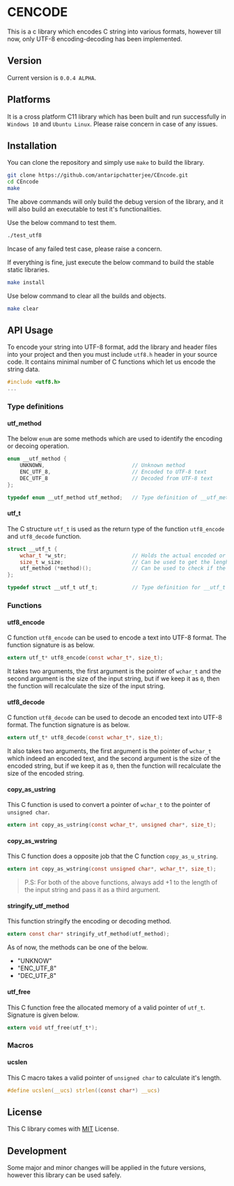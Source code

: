 # CENCODE

This is a c library which encodes C string into various formats, however till now, only UTF-8 encoding-decoding has been implemented.

## Version

Current version is `0.0.4 ALPHA`.

## Platforms

It is a cross platform C11 library which has been built and run successfully in `Windows 10` and `Ubuntu Linux`. Please raise concern in case of any issues.

## Installation

You can clone the repository and simply use `make` to build the library.

```bash
git clone https://github.com/antaripchatterjee/CEncode.git
cd CEncode
make
```

The above commands will only build the debug version of the library, and it will also build an executable to test it's functionalities.

Use the below command to test them.

```bash
./test_utf8
```

Incase of any failed test case, please raise a concern.

If everything is fine, just execute the below command to build the stable static libraries.

```bash
make install
```

Use below command to clear all the builds and objects.

```bash
make clear
```

## API Usage

To encode your string into UTF-8 format, add the library and header files into your project and then you must include `utf8.h` header in your source code. It contains minimal number of C functions which let us encode the string data.

```C
#include <utf8.h>
...
```

### Type definitions

#### utf_method

The below `enum` are some methods which are used to identify the encoding or decoing operation.

```C
enum __utf_method {
    UNKNOWN,                            // Unknown method
    ENC_UTF_8,                          // Encoded to UTF-8 text
    DEC_UTF_8                           // Decoded from UTF-8 text
};

typedef enum __utf_method utf_method;   // Type definition of __utf_method
```

#### utf_t

The C structure `utf_t` is used as the return type of the function `utf8_encode` and `utf8_decode` function.

```C
struct __utf_t {
    wchar_t *w_str;                     // Holds the actual encoded or decoded text
    size_t w_size;                      // Can be used to get the lenght of the property w_str
    utf_method (*method)();             // Can be used to check if the property w_str is UTF-8 encoded or decoded string.
};

typedef struct __utf_t utf_t;           // Type definition for __utf_t
```

### Functions

#### utf8_encode

C function `utf8_encode` can be used to encode a text into UTF-8 format. The function signature is as below.

```C
extern utf_t* utf8_encode(const wchar_t*, size_t);
```

It takes two arguments, the first argument is the pointer of `wchar_t` and the second argument is the size of the input string, but if we keep it as `0`, then the function will recalculate the size of the input string.

#### utf8_decode

C function `utf8_decode` can be used to decode an encoded text into UTF-8 format. The function signature is as below.

```C
extern utf_t* utf8_decode(const wchar_t*, size_t);
```

It also takes two arguments, the first argument is the pointer of `wchar_t` which indeed an encoded text, and the second argument is the size of the encoded string, but if we keep it as `0`, then the function will recalculate the size of the encoded string.

#### copy_as_ustring

This C function is used to convert a pointer of `wchar_t` to the pointer of `unsigned char`.

```C
extern int copy_as_ustring(const wchar_t*, unsigned char*, size_t);
```

#### copy_as_wstring

This C function does a opposite job that the C function `copy_as_u_string`.

```C
extern int copy_as_wstring(const unsigned char*, wchar_t*, size_t);
```

>P.S: For both of the above functions, always add +1 to the length of the input string and pass it as a third argument.

#### stringify_utf_method

This function stringify the encoding or decoding method.

```C
extern const char* stringify_utf_method(utf_method);
```

As of now, the methods can be one of the below.
* "UNKNOW"
* "ENC_UTF_8"
* "DEC_UTF_8"

#### utf_free

This C function free the allocated memory of a valid pointer of `utf_t`. Signature is given below.

```C
extern void utf_free(utf_t*);
```

### Macros

#### ucslen

This C macro takes a valid pointer of `unsigned char` to calculate it's length.

```C
#define ucslen(__ucs) strlen((const char*) __ucs)
```

## License

This C library comes with [MIT]((https://github.com/antaripchatterjee/CEncode/LICENSE)) License.

## Development

Some major and minor changes will be applied in the future versions, however this library can be used safely.
